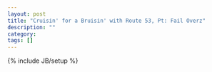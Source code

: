 ```yaml
---
layout: post
title: "Cruisin' for a Bruisin' with Route 53, Pt: Fail Overz"
description: ""
category: 
tags: []
---
```

{% include JB/setup %}
